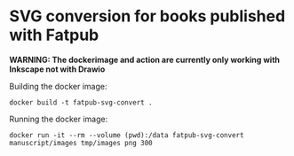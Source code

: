 # SVG conversion for books published with Fatpub

**WARNING: The dockerimage and action are currently only working with Inkscape not with Drawio**

Building the docker image:

```fish
docker build -t fatpub-svg-convert .
```

Running the docker image:

```fish
docker run -it --rm --volume (pwd):/data fatpub-svg-convert manuscript/images tmp/images png 300
```
